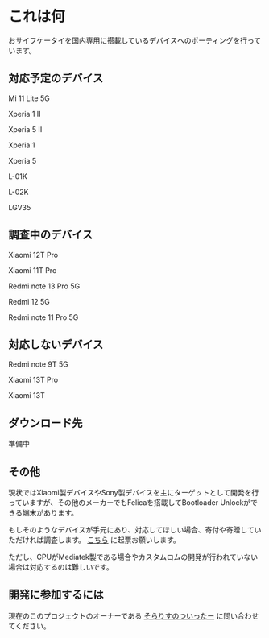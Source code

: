 # これは何

おサイフケータイを国内専用に搭載しているデバイスへのポーティングを行っています。

## 対応予定のデバイス

Mi 11 Lite 5G

Xperia 1 II

Xperia 5 II

Xperia 1

Xperia 5

L-01K

L-02K

LGV35

## 調査中のデバイス

Xiaomi 12T Pro

Xiaomi 11T Pro

Redmi note 13 Pro 5G

Redmi 12 5G

Redmi note 11 Pro 5G

## 対応しないデバイス

Redmi note 9T 5G

Xiaomi 13T Pro

Xiaomi 13T

## ダウンロード先

準備中

## その他

現状ではXiaomi製デバイスやSony製デバイスを主にターゲットとして開発を行っていますが、その他のメーカーでもFelicaを搭載してBootloader Unlockができる端末があります。

もしそのようなデバイスが手元にあり、対応してほしい場合、寄付や寄贈していただければ調査します。
[こちら](https://github.com/felica-droid/.github/issues)
に起票お願いします。

ただし、CPUがMediatek製である場合やカスタムロムの開発が行われていない場合は対応するのは難しいです。

## 開発に参加するには

現在のこのプロジェクトのオーナーである
[そらりすのついったー](https://x.com/soralis_0912)
に問い合わせてください。

